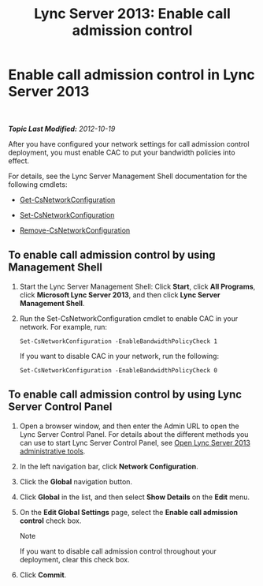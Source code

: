 ﻿---
title: 'Lync Server 2013: Enable call admission control'
TOCTitle: Enable call admission control
ms:assetid: 80201105-18f7-4c02-9c71-8df5a952f6c7
ms:mtpsurl: https://technet.microsoft.com/en-us/library/Gg398642(v=OCS.15)
ms:contentKeyID: 48184650
ms.date: 07/23/2014
mtps_version: v=OCS.15
---

<div data-xmlns="http://www.w3.org/1999/xhtml">

<div class="topic" data-xmlns="http://www.w3.org/1999/xhtml" data-msxsl="urn:schemas-microsoft-com:xslt" data-cs="http://msdn.microsoft.com/en-us/">

<div data-asp="http://msdn2.microsoft.com/asp">

# Enable call admission control in Lync Server 2013

</div>

<div id="mainSection">

<div id="mainBody">

<span> </span>

_**Topic Last Modified:** 2012-10-19_

After you have configured your network settings for call admission control deployment, you must enable CAC to put your bandwidth policies into effect.

For details, see the Lync Server Management Shell documentation for the following cmdlets:

  - [Get-CsNetworkConfiguration](https://docs.microsoft.com/en-us/powershell/module/skype/Get-CsNetworkConfiguration)

  - [Set-CsNetworkConfiguration](https://docs.microsoft.com/en-us/powershell/module/skype/Set-CsNetworkConfiguration)

  - [Remove-CsNetworkConfiguration](https://docs.microsoft.com/en-us/powershell/module/skype/Remove-CsNetworkConfiguration)

<div>

## To enable call admission control by using Management Shell

1.  Start the Lync Server Management Shell: Click **Start**, click **All Programs**, click **Microsoft Lync Server 2013**, and then click **Lync Server Management Shell**.

2.  Run the Set-CsNetworkConfiguration cmdlet to enable CAC in your network. For example, run:
    
        Set-CsNetworkConfiguration -EnableBandwidthPolicyCheck 1
    
    If you want to disable CAC in your network, run the following:
    
        Set-CsNetworkConfiguration -EnableBandwidthPolicyCheck 0

</div>

<div>

## To enable call admission control by using Lync Server Control Panel

1.  Open a browser window, and then enter the Admin URL to open the Lync Server Control Panel. For details about the different methods you can use to start Lync Server Control Panel, see [Open Lync Server 2013 administrative tools](lync-server-2013-open-lync-server-administrative-tools.md).

2.  In the left navigation bar, click **Network Configuration**.

3.  Click the **Global** navigation button.

4.  Click **Global** in the list, and then select **Show Details** on the **Edit** menu.

5.  On the **Edit Global Settings** page, select the **Enable call admission control** check box.
    
    <div>
    

    > [!NOTE]
    > If you want to disable call admission control throughout your deployment, clear this check box.

    
    </div>

6.  Click **Commit**.

</div>

</div>

<span> </span>

</div>

</div>

</div>

